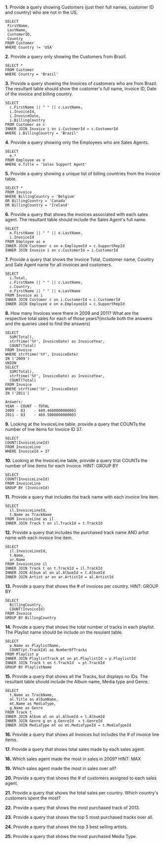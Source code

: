 **1.** Provide a query showing Customers (just their full names, customer ID and country) who are not in the US.
```
SELECT 
 FirstName, 
 LastName, 
 CustomerID, 
 Country 
FROM Customer 
WHERE Country != 'USA'
```

**2.** Provide a query only showing the Customers from Brazil.
```
SELECT * 
FROM Customer 
WHERE Country = 'Brazil'
```

**3.** Provide a query showing the Invoices of customers who are from Brazil. The resultant table should show the customer's full name, Invoice ID, Date of the invoice and billing country.
```
SELECT 
  c.FirstName || " " || c.LastName,
  i.InvoiceId, 
  i.InvoiceDate, 
  i.BillingCountry
FROM Customer as c 
INNER JOIN Invoice i on i.CustomerId = c.CustomerId
WHERE i.BillingCountry = 'Brazil'
```

**4.** Provide a query showing only the Employees who are Sales Agents.
```
SELECT
  e.*
FROM Employee as e
WHERE e.Title = 'Sales Support Agent'
```

**5.** Provide a query showing a unique list of billing countries from the Invoice table.
```
SELECT * 
FROM Invoice
WHERE BillingCountry = 'Belgium' 
OR BillingCountry = 'Canada'
OR BillingCountry = 'Ireland'
```

**6.** Provide a query that shows the invoices associated with each sales agent. The resultant table should include the Sales Agent's full name.
```
SELECT
  e.FirstName || " " || e.LastName,
  i.InvoiceId
FROM Employee as e
INNER JOIN Customer c on e.EmployeeId = c.SupportRepId
INNER JOIN Invoice i on c.CustomerId = i.CustomerId
```

**7.** Provide a query that shows the Invoice Total, Customer name, Country and Sale Agent name for all invoices and customers.
```
SELECT
  i.Total,
  c.FirstName || " " || c.LastName,
  c.Country,
  e.FirstName || " " || e.LastName
FROM Invoice as i
INNER JOIN Customer c on i.CustomerId = c.CustomerId
INNER JOIN Employee e on e.EmployeeId = c.SupportRepId
```

**8.** How many Invoices were there in 2009 and 2011? What are the respective total sales for each of those years?(include both the answers and the queries used to find the answers)
```
SELECT
  SUM(Total),  
  strftime('%Y', InvoiceDate) as InvoiceYear,
  COUNT(Total)
FROM Invoice 
WHERE strftime('%Y', InvoiceDate)
IN ('2009')
UNION
SELECT
  SUM(Total),  
  strftime('%Y', InvoiceDate) as InvoiceYear,
  COUNT(Total)
FROM Invoice 
WHERE strftime('%Y', InvoiceDate)
IN ('2011')

```
```
Answers:
YEAR - COUNT - TOTAL
2009 - 83    - 449.4600000000003
2011 - 83    - 469.5800000000003
```

**9.** Looking at the InvoiceLine table, provide a query that COUNTs the number of line items for Invoice ID 37.
```
SELECT
COUNT(InvoiceLineId)
FROM InvoiceLine
WHERE InvoiceId = 37
```

**10.** Looking at the InvoiceLine table, provide a query that COUNTs the number of line items for each Invoice. HINT: GROUP BY
```
SELECT
COUNT(InvoiceLineId)
FROM InvoiceLine
GROUP BY (InvoiceId)
```

**11.** Provide a query that includes the track name with each invoice line item.
```
SELECT
  il.InvoiceLineId,
  t.Name as TrackName
FROM InvoiceLine as il
INNER JOIN Track t on il.TrackId = t.TrackId
```

**12.** Provide a query that includes the purchased track name AND artist name with each invoice line item.
```
SELECT 
  il.InvoiceLineId, 
  t.Name, 
  ar.Name 
FROM InvoiceLine il 
INNER JOIN Track t on t.TrackId = il.TrackId 
INNER JOIN Album al on al.AlbumId = t.AlbumId 
INNER JOIN Artist ar on ar.ArtistId = al.ArtistId
```

**13.** Provide a query that shows the # of invoices per country. HINT: GROUP BY
```
SELECT
  BillingCountry,
  COUNT(InvoiceId)
FROM Invoice
GROUP BY BillingCountry
```

**14.** Provide a query that shows the total number of tracks in each playlist. The Playlist name should be include on the resulant table.
```
SELECT
  p.Name as PlaylistName,
  COUNT(pt.TrackId) as NumberOfTracks
FROM Playlist p
INNER JOIN PlaylistTrack pt on pt.PlaylistId = p.PlaylistId
INNER JOIN Track t on t.TrackId  = pt.TrackId
GROUP BY PlaylistName
```

**15.** Provide a query that shows all the Tracks, but displays no IDs. The resultant table should include the Album name, Media type and Genre.

```
SELECT
  t.Name as TrackName,
  al.Title as AlbumName,
  mt.Name as MediaType,
  g.Name as Genre
FROM Track t
INNER JOIN Album al on al.AlbumId = t.AlbumId
INNER JOIN Genre g on g.GenreId  = t.GenreId
INNER JOIN MediaType mt on mt.MediaTypeId = t.MediaTypeId
```

**16.** Provide a query that shows all Invoices but includes the # of invoice line items.


**17.** Provide a query that shows total sales made by each sales agent.


**18.** Which sales agent made the most in sales in 2009? HINT: MAX


**19.** Which sales agent made the most in sales over all?


**20.** Provide a query that shows the # of customers assigned to each sales agent.


**21.** Provide a query that shows the total sales per country. Which country's customers spent the most?


**22.** Provide a query that shows the most purchased track of 2013.


**23.** Provide a query that shows the top 5 most purchased tracks over all.


**24.** Provide a query that shows the top 3 best selling artists.


**25.** Provide a query that shows the most purchased Media Type.

